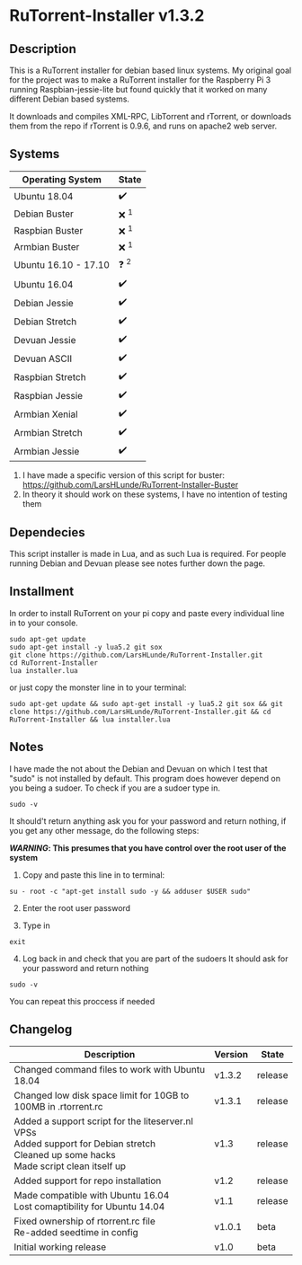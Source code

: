 # RuTorrent-Installer v1.3.2

## Description
This is a RuTorrent installer for debian based linux systems.
My original goal for the project was to make a RuTorrent installer
for the Raspberry Pi 3 running Raspbian-jessie-lite 
but found quickly that it worked on many different Debian based systems.

It downloads and compiles XML-RPC, LibTorrent and rTorrent,
or downloads them from the repo if rTorrent is 0.9.6,
and runs on apache2 web server.

## Systems
Operating System | State
--- | ---
Ubuntu 18.04 | :heavy_check_mark:
Debian Buster | :x: <sup>1</sup>
Raspbian Buster | :x: <sup>1</sup>
Armbian Buster | :x: <sup>1</sup>
Ubuntu 16.10 - 17.10 | :question: <sup>2</sup>
Ubuntu 16.04 | :heavy_check_mark:
Debian Jessie | :heavy_check_mark:
Debian Stretch | :heavy_check_mark:
Devuan Jessie | :heavy_check_mark:
Devuan ASCII | :heavy_check_mark:
Raspbian Stretch | :heavy_check_mark:
Raspbian Jessie | :heavy_check_mark:
Armbian Xenial | :heavy_check_mark:
Armbian Stretch | :heavy_check_mark:
Armbian Jessie | :heavy_check_mark:

1. I have made a specific version of this script for buster: https://github.com/LarsHLunde/RuTorrent-Installer-Buster
2. In theory it should work on these systems, I have no intention of testing them


## Dependecies
This script installer is made in Lua,
and as such Lua is required.
For people running Debian and Devuan please see notes
further down the page.

## Installment
In order to install RuTorrent on your pi
copy and paste every individual line in
to your console.
```
sudo apt-get update
sudo apt-get install -y lua5.2 git sox
git clone https://github.com/LarsHLunde/RuTorrent-Installer.git
cd RuTorrent-Installer
lua installer.lua
```

or just copy the monster line in to your terminal:
```
sudo apt-get update && sudo apt-get install -y lua5.2 git sox && git clone https://github.com/LarsHLunde/RuTorrent-Installer.git && cd RuTorrent-Installer && lua installer.lua
```



## Notes
I have made the not about the Debian and Devuan on which I test
that "sudo" is not installed by default. This program does however depend
on you being a sudoer. To check if you are a sudoer type in.

```
sudo -v
```

It should't return anything ask you for your password and return nothing, 
if you get any other message, do the following steps:  
  
**_WARNING_: This presumes that you have control over the root user of the system**

1. Copy and paste this line in to terminal:
```
su - root -c "apt-get install sudo -y && adduser $USER sudo"
```

2. Enter the root user password

3. Type in 
```
exit
```
4. Log back in and check that you are part of the sudoers
It should ask for your password and return nothing
```
sudo -v
```

You can repeat this proccess if needed

## Changelog
Description | Version | State
--- | --- | ---
Changed command files to work with Ubuntu 18.04 | v1.3.2 | release
Changed low disk space limit for 10GB to 100MB in .rtorrent.rc | v1.3.1 | release
Added a support script for the liteserver.nl VPSs<br>Added support for Debian stretch<br>Cleaned up some hacks<br>Made script clean itself up| v1.3 | release
Added support for repo installation | v1.2 | release
Made compatible with Ubuntu 16.04<br>Lost comaptibility for Ubuntu 14.04 | v1.1 | release
Fixed ownership of rtorrent.rc file <br>Re-added seedtime in config | v1.0.1 | beta
Initial working release | v1.0 | beta

